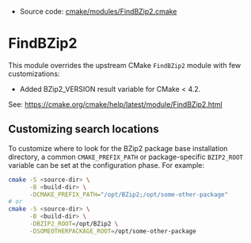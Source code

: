 <!-- This is auto-generated file. -->
* Source code: [cmake/modules/FindBZip2.cmake](https://github.com/petk/php-build-system/blob/master/cmake/cmake/modules/FindBZip2.cmake)

# FindBZip2

This module overrides the upstream CMake `FindBZip2` module with few
customizations:

* Added BZip2_VERSION result variable for CMake < 4.2.

See: https://cmake.org/cmake/help/latest/module/FindBZip2.html

## Customizing search locations

To customize where to look for the BZip2 package base
installation directory, a common `CMAKE_PREFIX_PATH` or
package-specific `BZIP2_ROOT` variable can be set at
the configuration phase. For example:

```sh
cmake -S <source-dir> \
      -B <build-dir> \
      -DCMAKE_PREFIX_PATH="/opt/BZip2;/opt/some-other-package"
# or
cmake -S <source-dir> \
      -B <build-dir> \
      -DBZIP2_ROOT=/opt/BZip2 \
      -DSOMEOTHERPACKAGE_ROOT=/opt/some-other-package
```
